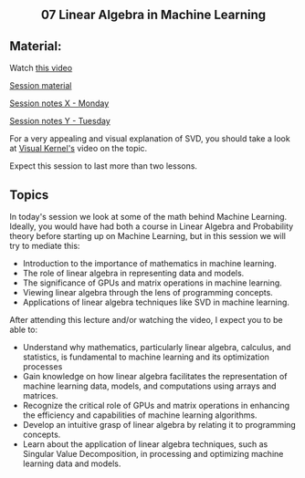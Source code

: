 <h2 align="center">07 Linear Algebra in Machine Learning</h2>

## Material:

Watch [this video](https://youtu.be/uZeDTwWcnuY?si=d5yqsNEMoHye6_Td)

[Session material](https://viaucdk-my.sharepoint.com/:f:/g/personal/rib_viauc_dk/Eolrpr8ojlJJhx2RVFDnCZoBPeVfuvNfYu6Y6jRn_q2vkg?e=FPpdkV)

[Session notes X - Monday](https://drive.google.com/file/d/1v80NcWyAroehqs2dNRc4v2TSOOUrmiE8/view?usp=sharing)

[Session notes Y - Tuesday](https://drive.google.com/file/d/1zTw5y4w_CzDhoM4Oq01o7-MS2s2AOsDL/view?usp=sharing)

For a very appealing and visual explanation of SVD, you should take a look at [Visual Kernel's](https://www.youtube.com/watch?v=vSczTbgc8Rc&list=PLWhu9osGd2dB9uMG5gKBARmk73oHUUQZS&index=4) video on the topic.

Expect this session to last more than two lessons.


## Topics
In today's session we look at some of the math behind Machine Learning. Ideally, you would have had both a course in Linear Algebra and Probability theory before starting up on Machine Learning, but in this session we will try to mediate this:

- Introduction to the importance of mathematics in machine learning.
- The role of linear algebra in representing data and models.
- The significance of GPUs and matrix operations in machine learning.
- Viewing linear algebra through the lens of programming concepts.
- Applications of linear algebra techniques like SVD in machine learning.

After attending this lecture and/or watching the video, I expect you to be able to:
- Understand why mathematics, particularly linear algebra, calculus, and statistics, is fundamental to machine learning and its optimization processes
- Gain knowledge on how linear algebra facilitates the representation of machine learning data, models, and computations using arrays and matrices.
- Recognize the critical role of GPUs and matrix operations in enhancing the efficiency and capabilities of machine learning algorithms.
- Develop an intuitive grasp of linear algebra by relating it to programming concepts.
- Learn about the application of linear algebra techniques, such as Singular Value Decomposition, in processing and optimizing machine learning data and models.